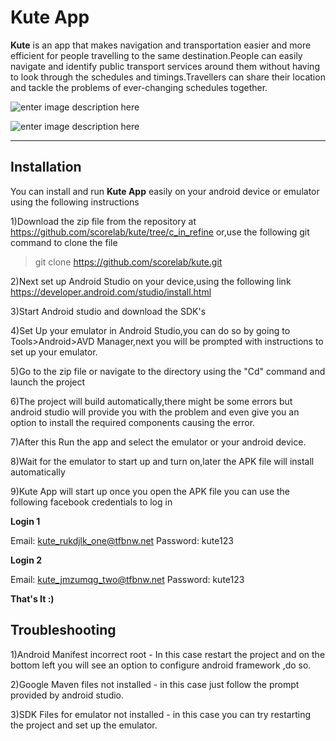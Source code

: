 Kute App
===================


**Kute** is an app that makes navigation and transportation easier and more efficient for people travelling to the same destination.People can easily navigate and identify public transport services around them without having to look through the schedules and timings.Travellers can share their location and tackle the problems of ever-changing schedules together.

![enter image description here](http://res.cloudinary.com/raghavp/image/upload/v1513531690/kute1_bhhvhj.png)

![enter image description here](http://res.cloudinary.com/raghavp/image/upload/v1513531691/kute2_vtvneu.png)

----------


Installation
-------------

You can install and run **Kute App** easily on your android device or emulator using the following instructions

1)Download the zip file from the repository at 
https://github.com/scorelab/kute/tree/c_in_refine or,use the following git command to clone the file 
> git clone https://github.com/scorelab/kute.git

2)Next set up Android Studio on your device,using the following link 
https://developer.android.com/studio/install.html

3)Start Android studio and download the SDK's

4)Set Up your emulator in Android Studio,you can do so by going to Tools>Android>AVD Manager,next you will be prompted with instructions to set up your emulator.

5)Go to the zip file or navigate to the directory using the "Cd" command and launch the project

6)The project will build automatically,there might be some errors but android studio will provide you with the problem and even give you an option to install the required components causing the error.

7)After this Run the app and select the emulator or your android device.

8)Wait for the emulator to start up and turn on,later the APK file will install automatically 

9)Kute App will start up once you open the APK file you can use the following facebook credentials to log in 

**Login 1**

Email: kute_rukdjlk_one@tfbnw.net
Password: kute123

**Login 2**

Email: kute_jmzumqg_two@tfbnw.net
Password: kute123

**That's It :)**

Troubleshooting
-------------
1)Android Manifest incorrect root - In this case restart the project and on the bottom left you will see an option to configure android framework ,do so.

2)Google Maven files not installed - in this case just follow the prompt provided by android studio.

3)SDK Files for emulator not installed - in this case you can try restarting the project and set up the emulator.




